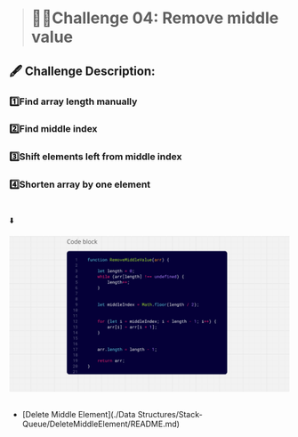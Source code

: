 ># 👩‍🎓Challenge 04: Remove middle value


## 🖋️ Challenge Description: 

### 1️⃣Find array length manually
### 2️⃣Find middle index
### 3️⃣Shift elements left from middle index
### 4️⃣Shorten array by one element



#
⬇️

![alt text](whiteboard-challenges/Challenge04.png)
##

* [Delete Middle Element](./Data Structures/Stack-Queue/DeleteMiddleElement/README.md)

